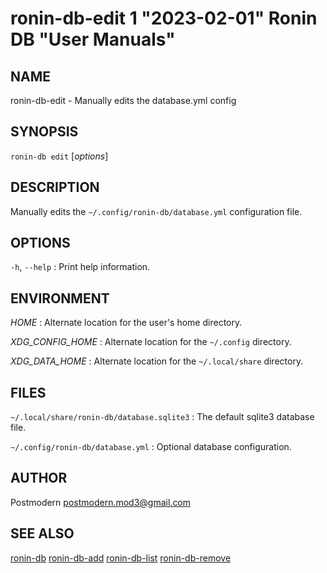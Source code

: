 # ronin-db-edit 1 "2023-02-01" Ronin DB "User Manuals"

## NAME

ronin-db-edit - Manually edits the database.yml config

## SYNOPSIS

`ronin-db edit` [*options*]

## DESCRIPTION

Manually edits the `~/.config/ronin-db/database.yml` configuration file.

## OPTIONS

`-h`, `--help`
: Print help information.

## ENVIRONMENT

*HOME*
: Alternate location for the user's home directory.

*XDG_CONFIG_HOME*
: Alternate location for the `~/.config` directory.

*XDG_DATA_HOME*
: Alternate location for the `~/.local/share` directory.

## FILES

`~/.local/share/ronin-db/database.sqlite3`
: The default sqlite3 database file.

`~/.config/ronin-db/database.yml`
: Optional database configuration.

## AUTHOR

Postmodern <postmodern.mod3@gmail.com>

## SEE ALSO

[ronin-db](ronin-db.1.md) [ronin-db-add](ronin-db-add.1.md) [ronin-db-list](ronin-db-list.1.md) [ronin-db-remove](ronin-db-remove.1.md)